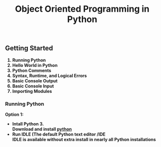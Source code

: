 <center><h1><b>Object Oriented Programming in Python </h1></center>
<br>
<h2>Getting Started</h2>
<ol>
  <li> Running Python </li>
  <li> Hello World in Python </li>
  <li> Python Comments </li>
  <li> Syntax, Runtime, and Logical Errors </li>
  <li> Basic Console Output </li>
  <li> Basic Console Input </li>
  <li> Importing Modules </li>
</ol>

<h3>Running Python </h3>
<p>Option 1:</p>
  <ul>
    <li>Intall Python 3.</li>
    Download and install <a href="https://www.python.org/"> python</a>
    <li>Run IDLE (The default Python text editor /IDE </li>
    IDLE is available without extra install in nearly all Python installations
  </ul>
